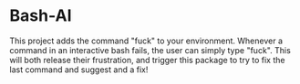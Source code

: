 # Bash-AI

This project adds the command "fuck" to your environment. Whenever a command in an interactive bash fails, the user can simply type "fuck". This will both release their frustration, and trigger this package to try to fix the last command and suggest and a fix!
